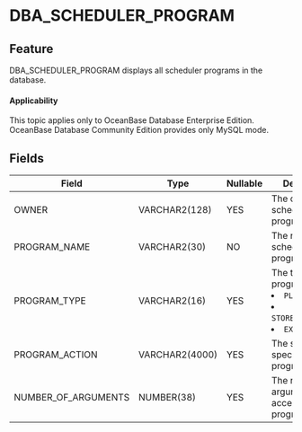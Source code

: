 # DBA_SCHEDULER_PROGRAM

## Feature

DBA_SCHEDULER_PROGRAM displays all scheduler programs in the database.

<main id="notice" >
    <h4>Applicability</h4>
    <p>This topic applies only to OceanBase Database Enterprise Edition. OceanBase Database Community Edition provides only MySQL mode. </p>
  </main>

## Fields

| Field               | Type           | Nullable | Description                                                                                      |
|---------------------|----------------|----------|--------------------------------------------------------------------------------------------------|
| OWNER               | VARCHAR2(128)  | YES      | The owner of the scheduler program.                                                              |
| PROGRAM_NAME        | VARCHAR2(30)   | NO       | The name of the scheduler program.                                                               |
| PROGRAM_TYPE        | VARCHAR2(16)   | YES      | The type of the program action: <li> `PLSQL_BLOCK`   <li> `STORED_PROCEDURE`   <li> `EXECUTABLE` |
| PROGRAM_ACTION      | VARCHAR2(4000) | YES      | The string that specifies the program action.                                                    |
| NUMBER_OF_ARGUMENTS | NUMBER(38)     | YES      | The number of arguments accepted by the program.                                                 |
